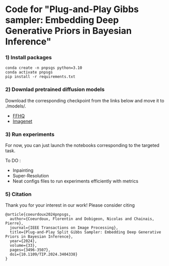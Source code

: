 # Code for "Plug-and-Play Gibbs sampler: Embedding Deep Generative Priors in Bayesian Inference"

### 1) Install packages

````
conda create -n pnpsgs python=3.10
conda activate pnpsgs
pip install -r requirements.txt
````

### 2) Downlad pretrained diffusion models

Download the corresponding checkpoint from the links below and move it to ./models/.

- [FFHQ](https://drive.google.com/drive/folders/1jElnRoFv7b31fG0v6pTSQkelbSX3xGZh)
- [Imagenet](https://drive.google.com/drive/folders/1jElnRoFv7b31fG0v6pTSQkelbSX3xGZh)

### 3) Run experiments

For now, you can just launch the notebooks corresponding to the targeted task. 

To DO :
- Inpainting 
- Super-Resolution
- Neat configs files to run experiments efficiently with metrics

### 5) Citation 

Thank you for your interest in our work! Please consider citing

````
@article{coeurdoux2024pnpsgs,
  author={Coeurdoux, Florentin and Dobigeon, Nicolas and Chainais, Pierre},
  journal={IEEE Transactions on Image Processing}, 
  title={Plug-and-Play Split Gibbs Sampler: Embedding Deep Generative Priors in Bayesian Inference}, 
  year={2024},
  volume={33},
  pages={3496-3507},
  doi={10.1109/TIP.2024.3404338}
}
````
